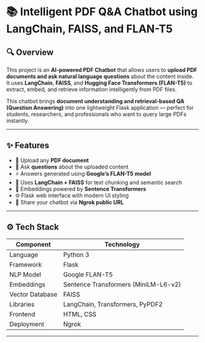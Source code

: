 # 📚 Intelligent PDF Q&A Chatbot using LangChain, FAISS, and FLAN-T5

## 🔍 Overview
This project is an **AI-powered PDF Chatbot** that allows users to **upload PDF documents and ask natural language questions** about the content inside.  
It uses **LangChain**, **FAISS**, and **Hugging Face Transformers (FLAN-T5)** to extract, embed, and retrieve information intelligently from PDF files.

This chatbot brings **document understanding and retrieval-based QA (Question Answering)** into one lightweight Flask application — perfect for students, researchers, and professionals who want to query large PDFs instantly.

---

## ✨ Features
- 📄 Upload any **PDF document**
- 🤖 Ask **questions** about the uploaded content
- ⚡ Answers generated using **Google’s FLAN-T5 model**
- 🧠 Uses **LangChain + FAISS** for text chunking and semantic search
- 🧩 Embeddings powered by **Sentence Transformers**
- 🌐 Flask web interface with modern UI styling
- 🚀 Share your chatbot via **Ngrok public URL**

---

## ⚙️ Tech Stack

| Component | Technology |
|------------|-------------|
| Language | Python 3 |
| Framework | Flask |
| NLP Model | Google FLAN-T5 |
| Embeddings | Sentence Transformers (MiniLM-L6-v2) |
| Vector Database | FAISS |
| Libraries | LangChain, Transformers, PyPDF2 |
| Frontend | HTML, CSS |
| Deployment | Ngrok |

---


